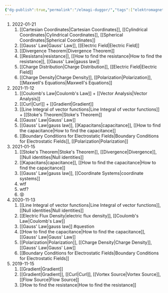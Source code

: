 ```yaml
---
{"dg-publish":true,"permalink":"/elmagi-duggor/","tags":["elektromagnetiskfältteori"]}
---
```



1. 2022-01-21
	1. [[Cartesian Coordinates\|Cartesian Coordinates]], [[Cylindrical Coordinates\|Cylindrical Coordinates]], [[Spherical Coordinates\|Spherical Coordinates]]
	2. [[Gauss' Law\|Gauss' Law]], [[Electric Field\|Electric Field]]
	3. [[Divergence Theorem\|Divergence Theorem]]
	4. [[Resistans\|resistance]], [[How to find the resistance\|How to find the resistance]], [[Gauss' Law\|gauss law]]
	5. [[Charge Distribution\|Charge Distribution]], [[Electric Field\|Electric Field]]
	6. [[Charge Density\|Charge Density]], [[Polarization\|Polarization]], [[Maxwell's Equations\|Maxwell's Equations]]
2. 2021-11-12
	1. [[Coulomb's Law\|Coulomb's Law]] + [[Vector Analysis\|Vector Analysis]]
	2. [[Curl\|Curl]] + [[Gradient\|Gradient]]
	3. [[Line Integral of vector functions\|Line Integral of vector functions]] + [[Stoke's Theorem\|Stoke's Theorem]]
	4. [[Gauss' Law\|Gauss' Law]]
	5. [[Gauss' Law\|gauss law]], [[Kapacitans\|capacitance]], [[How to find the capacitance\|How to find the capacitance]]
	6. [[Boundary Conditions for Electrostatic Fields\|Boundary Conditions for Electrostatic Fields]], [[Polarization\|Polarization]]
3. 2021-01-15
	1. [[Stoke's Theorem\|Stoke's Theorem]], [[Divergence\|Divergence]], [[Null identities\|Null identities]]
	2. [[Kapacitans\|capacitance]], [[How to find the capacitance\|How to find the capacitance]]
	3. [[Gauss' Law\|gauss law]], [[Coordinate Systems\|coordinate systems]]
	4. wtf
	5. wtf?
	6. 😵
4. 2020-11-13
	1. [[Line Integral of vector functions\|Line Integral of vector functions]], [[Null identities\|Null identities]]
	2. [[Electric Flux Density\|electric flux density]], [[Coulomb's Law\|Coulomb's Law]]
	3. [[Gauss' Law\|gauss law]] #question 
	4. [[How to find the capacitance\|How to find the capacitance]], [[Gauss' Law\|Gauss' Law]]
	5. [[Polarization\|Polarization]], [[Charge Density\|Charge Density]], [[Gauss' Law\|Gauss' Law]]
	6. [[Boundary Conditions for Electrostatic Fields\|Boundary Conditions for Electrostatic Fields]]
5. 2019-11-15
	1. [[Gradient\|Gradient]]
	2. [[Gradient\|Gradient]], [[Curl\|Curl]], [[Vortex Source\|Vortex Source]], [[Flow Source\|Flow Source]]
	3. [[How to find the resistance\|How to find the resistance]]
